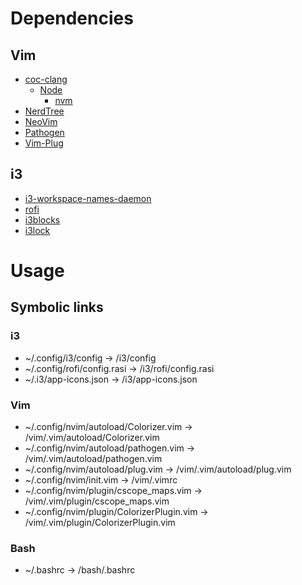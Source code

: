 # Dependencies

## Vim

* [coc-clang](https://github.com/clangd/coc-clangd)
  * [Node](https://nodejs.org/en/)
    * [nvm](https://github.com/nvm-sh/nvm)
* [NerdTree](https://github.com/preservim/nerdtree)
* [NeoVim](https://neovim.io/)
* [Pathogen](https://github.com/tpope/vim-pathogen)
* [Vim-Plug](https://fanwangecon.github.io/Tex4Econ/nontex/install/linux/fn_vim.html)

## i3

* [i3-workspace-names-daemon](https://github.com/cboddy/i3-workspace-names-daemon)
* [rofi](https://github.com/davatorium/rofi)
* [i3blocks](https://github.com/vivien/i3blocks)
* [i3lock](https://i3wm.org/i3lock/)

# Usage

## Symbolic links

### i3
* ~/.config/i3/config                         -> <dotfiles>/i3/config
* ~/.config/rofi/config.rasi                  -> <dotfiles>/i3/rofi/config.rasi
* ~/.i3/app-icons.json                        -> <dotfiles>/i3/app-icons.json

### Vim
* ~/.config/nvim/autoload/Colorizer.vim       -> <dotfiles>/vim/.vim/autoload/Colorizer.vim
* ~/.config/nvim/autoload/pathogen.vim        -> <dotfiles>/vim/.vim/autoload/pathogen.vim
* ~/.config/nvim/autoload/plug.vim            -> <dotfiles>/vim/.vim/autoload/plug.vim
* ~/.config/nvim/init.vim                     -> <dotfiles>/vim/.vimrc
* ~/.config/nvim/plugin/cscope\_maps.vim      -> <dotfiles>/vim/.vim/plugin/cscope\_maps.vim
* ~/.config/nvim/plugin/ColorizerPlugin.vim   -> <dotfiles>/vim/.vim/plugin/ColorizerPlugin.vim

### Bash
* ~/.bashrc                                   -> <dotfiles>/bash/.bashrc
